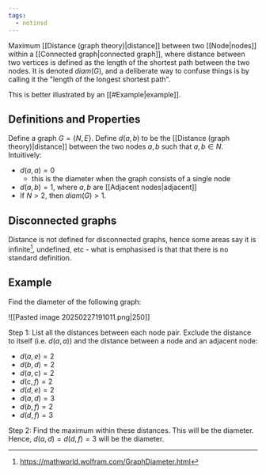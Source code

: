 ```yaml
---
tags:
  - notinsd
---
```

Maximum [[Distance (graph theory)|distance]] between two [[Node|nodes]] within a [[Connected graph|connected graph]], where distance between two vertices is defined as the length of the shortest path between the two nodes. It is denoted $diam(G)$, and a deliberate way to confuse things is by calling it the "length of the longest shortest path".

This is better illustrated by an [[#Example|example]].
## Definitions and Properties
Define a graph $G = \{N,E\}$. Define $d(a,b)$ to be the [[Distance (graph theory)|distance]] between the two nodes $a,b$ such that $a, b \in N$. Intuitively:
- $d(a,a)=0$
	- this is the diameter when the graph consists of a single node
- $d(a,b)=1$, where $a,b$ are [[Adjacent nodes|adjacent]]
- If $N>2$, then $diam(G)>1$.
## Disconnected graphs
Distance is not defined for disconnected graphs, hence some areas say it is infinite[^1], undefined, etc - what is emphasised is that that there is no standard definition.
## Example
Find the diameter of the following graph:

![[Pasted image 20250227191011.png|250]]

Step 1: List all the distances between each node pair. Exclude the distance to itself (i.e. $d(a,a)$) and the distance between a node and an adjacent node:
- $d(a,e)=2$
- $d(b,d)=2$
- $d(a,c)=2$
- $d(c,f)=2$
- $d(d,e)=2$
- $d(a,d)=3$
- $d(b,f)=2$
- $d(d,f)=3$

Step 2: Find the maximum within these distances. This will be the diameter. Hence, $d(a,d)=d(d,f)=3$ will be the diameter.

[^1]: https://mathworld.wolfram.com/GraphDiameter.html